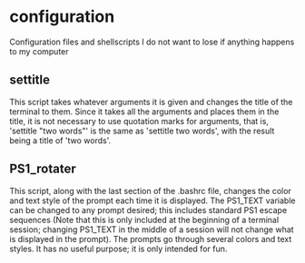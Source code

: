 # configuration
Configuration files and shellscripts I do not want to lose if anything
happens to my computer

## settitle
This script takes whatever arguments it is given and changes the title
of the terminal to them.  Since it takes all the arguments and places
them in the title, it is not necessary to use quotation marks for
arguments, that is, 'settitle "two words"' is the same as 'settitle
two words', with the result being a title of 'two words'.

## PS1_rotater
This script, along with the last section of the .bashrc file, changes
the color and text style of the prompt each time it is displayed.  The
PS1_TEXT variable can be changed to any prompt desired; this includes
standard PS1 escape sequences (Note that this is only included at the
beginning of a terminal session; changing PS1_TEXT in the middle of a
session will not change what is displayed in the prompt).  The prompts
go through several colors and text styles.  It has no useful purpose;
it is only intended for fun.
